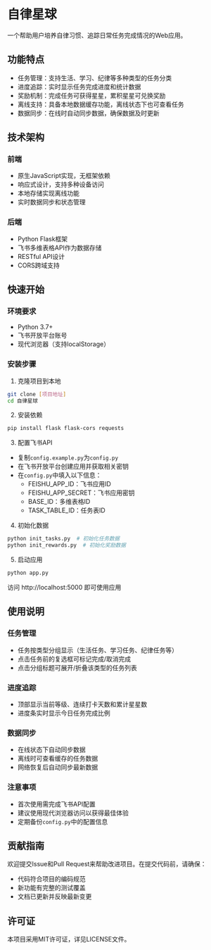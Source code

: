 # 自律星球

一个帮助用户培养自律习惯、追踪日常任务完成情况的Web应用。

## 功能特点

- 任务管理：支持生活、学习、纪律等多种类型的任务分类
- 进度追踪：实时显示任务完成进度和统计数据
- 奖励机制：完成任务可获得星星，累积星星可兑换奖励
- 离线支持：具备本地数据缓存功能，离线状态下也可查看任务
- 数据同步：在线时自动同步数据，确保数据及时更新

## 技术架构

### 前端
- 原生JavaScript实现，无框架依赖
- 响应式设计，支持多种设备访问
- 本地存储实现离线功能
- 实时数据同步和状态管理

### 后端
- Python Flask框架
- 飞书多维表格API作为数据存储
- RESTful API设计
- CORS跨域支持

## 快速开始

### 环境要求
- Python 3.7+
- 飞书开放平台账号
- 现代浏览器（支持localStorage）

### 安装步骤

1. 克隆项目到本地
```bash
git clone [项目地址]
cd 自律星球
```

2. 安装依赖
```bash
pip install flask flask-cors requests
```

3. 配置飞书API
- 复制`config.example.py`为`config.py`
- 在飞书开放平台创建应用并获取相关密钥
- 在`config.py`中填入以下信息：
  - FEISHU_APP_ID：飞书应用ID
  - FEISHU_APP_SECRET：飞书应用密钥
  - BASE_ID：多维表格ID
  - TASK_TABLE_ID：任务表ID

4. 初始化数据
```bash
python init_tasks.py  # 初始化任务数据
python init_rewards.py  # 初始化奖励数据
```

5. 启动应用
```bash
python app.py
```

访问 http://localhost:5000 即可使用应用

## 使用说明

### 任务管理
- 任务按类型分组显示（生活任务、学习任务、纪律任务等）
- 点击任务前的复选框可标记完成/取消完成
- 点击分组标题可展开/折叠该类型的任务列表

### 进度追踪
- 顶部显示当前等级、连续打卡天数和累计星星数
- 进度条实时显示今日任务完成比例

### 数据同步
- 在线状态下自动同步数据
- 离线时可查看缓存的任务数据
- 网络恢复后自动同步最新数据

### 注意事项
- 首次使用需完成飞书API配置
- 建议使用现代浏览器访问以获得最佳体验
- 定期备份`config.py`中的配置信息

## 贡献指南

欢迎提交Issue和Pull Request来帮助改进项目。在提交代码前，请确保：

- 代码符合项目的编码规范
- 新功能有完整的测试覆盖
- 文档已更新并反映最新变更

## 许可证

本项目采用MIT许可证，详见LICENSE文件。